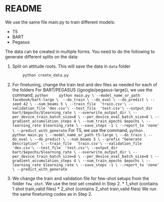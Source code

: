 # README
We use the same file main.py to train different models:
* T5
* BART
* Pegasus

The data can be created in multiple forms. You need to do the following to generate different splits on the data:
1. Split on attitude roots. This will save the data in ```data``` folder
``` python
        python create_data.py
```

2. For finetuning, change the train test and dev files as needed for each of the folders
        For BART/PEGASUS ((google/pegasus-large)), we use the command,
        ``` python    
                python main.py \
                --model_name_or_path facebook/bart-large \ 
                --do_train \
                --do_eval \
                --do_predict \
                --seed 42 \
                --num_beams 5 \
                --train_file  'train.csv'\
                --validation_file 'dev.csv'\
                --test_file  'test.csv'\
                --output_dir bart/$epochs/$learning_rate \
                --overwrite_output_dir \
                --per_device_train_batch_size=8 \
                --per_device_eval_batch_size=8 \
                --gradient_accumulation_steps 4 \
                --num_train_epochs $epochs \
                --learning_rate $learning_rate \
                --save_steps -1 \
                --report_to 'none' \
                --predict_with_generate
        ```
        For T5, we use the command,
        ``` python    
                python main.py \
                --model_name_or_path t5-large \
                --do_train \
                --do_eval \
                --do_predict \
                --num_beams 5 \
                --prefix "Generate Description" \
                --train_file  'train.csv'\
                --validation_file 'dev.csv'\
                --test_file  'test.csv'\
                --output_dir bart/$epochs/$learning_rate \
                --overwrite_output_dir \
                --per_device_train_batch_size=8 \
                --per_device_eval_batch_size=8 \
                --gradient_accumulation_steps 4 \
                --num_train_epochs $epochs \
                --learning_rate $learning_rate \
                --save_steps -1 \
                --report_to 'none' \
                --predict_with_generate
        ```

3. We change the train and validation file for few-shot setups from the folder ```few_shot```. We use the test set created in Step 2.
        * 1_shot (contains 1 shot train,valid files)
        * 2_shot (contains 2_shot train,valid files)
   We run the same finetuning codes as in Step 2.

